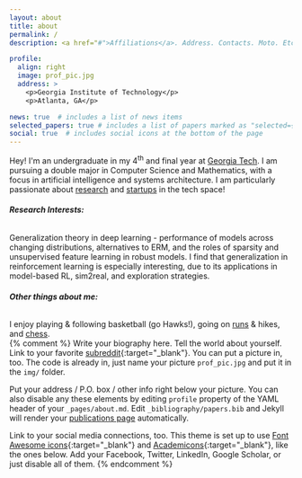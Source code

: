 ```yaml
---
layout: about
title: about
permalink: /
description: <a href="#">Affiliations</a>. Address. Contacts. Moto. Etc.

profile:
  align: right
  image: prof_pic.jpg
  address: >
    <p>Georgia Institute of Technology</p>
    <p>Atlanta, GA</p>

news: true  # includes a list of news items
selected_papers: true # includes a list of papers marked as "selected={true}"
social: true  # includes social icons at the bottom of the page
---
```

Hey! I'm an undergraduate in my 4<sup>th</sup> and final year at [Georgia Tech](http://gatech.edu). I am pursuing a double major in Computer Science and Mathematics, with a focus in artificial intelligence and systems architecture. I am particularly passionate about [research](/publications) and [startups](/experience) in the tech space!

###### **Research Interests:**
Generalization theory in deep learning - performance of models across changing distributions, alternatives to ERM, and the roles of sparsity and unsupervised feature learning in robust models. I find that generalization in reinforcement learning is especially interesting, due to its applications in model-based RL, sim2real, and exploration strategies.

###### **Other things about me:**
I enjoy playing & following basketball (go Hawks!), going on [runs](https://www.strava.com/athletes/6201649) & hikes, and [chess](https://www.chess.com/member/chandhoo).  
{% comment %}
Write your biography here. Tell the world about yourself. Link to your favorite [subreddit](http://reddit.com){:target="\_blank"}. You can put a picture in, too. The code is already in, just name your picture `prof_pic.jpg` and put it in the `img/` folder.

Put your address / P.O. box / other info right below your picture. You can also disable any these elements by editing `profile` property of the YAML header of your `_pages/about.md`. Edit `_bibliography/papers.bib` and Jekyll will render your [publications page](/al-folio/publications/) automatically.

Link to your social media connections, too. This theme is set up to use [Font Awesome icons](http://fortawesome.github.io/Font-Awesome/){:target="\_blank"} and [Academicons](https://jpswalsh.github.io/academicons/){:target="\_blank"}, like the ones below. Add your Facebook, Twitter, LinkedIn, Google Scholar, or just disable all of them.
{% endcomment %}